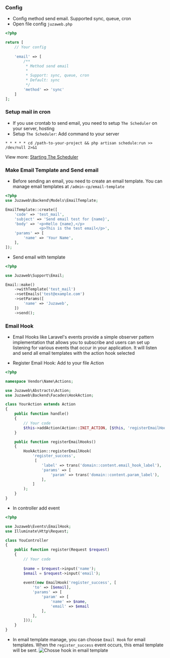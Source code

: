 ### Config
- Config method send email. Supported sync, queue, cron
- Open file config ``juzaweb.php``
```php
<?php

return [
    // Your config
    
    'email' => [
        /**
         * Method send email
         *
         * Support: sync, queue, cron
         * Default: sync
         */
        'method' => 'sync'
    ]
];
```

### Setup mail in cron
- If you use crontab to send email, you need to setup ``The Scheduler`` on your server, hosting
- Setup ``The Scheduler``: Add command to your server
```
* * * * * cd /path-to-your-project && php artisan schedule:run >> /dev/null 2>&1
```
View more: [Starting The Scheduler](https://laravel.com/docs/6.x/scheduling#introduction)

### Make Email Template and Send email
- Before sending an email, you need to create an email template. You can manage email templates at ``/admin-cp/email-template``
```php
<?php
use Juzaweb\Backend\Models\EmailTemplate;

EmailTemplate::create([
    'code' => 'test_mail',
    'subject' => 'Send email test for {name}',
    'body' => '<p>Hello {name},</p>
               <p>This is the test email</p>',
    'params' => [
        'name' => 'Your Name',
    ],
]);
```

- Send email with template
```php
<?php

use Juzaweb\Support\Email;

Email::make()
    ->withTemplate('test_mail')
    ->setEmails('test@example.com')
    ->setParams([
        'name' => 'Juzaweb',
    ])
    ->send();
```

### Email Hook
- Email Hooks like Laravel's events provide a simple observer pattern implementation that allows you to subscribe and users can set up listening for various events that occur in your application. It will listen and send all email templates with the action hook selected

- Register Email Hook: Add to your file Action
```php
<?php

namespace Vendor\Name\Actions;

use Juzaweb\Abstracts\Action;
use Juzaweb\Backend\Facades\HookAction;

class YourAction extends Action
{
    public function handle()
    {
        // Your code
        $this->addAction(Action::INIT_ACTION, [$this, 'registerEmailHooks']);
    }

    public function registerEmailHooks()
    {
        HookAction::registerEmailHook(
            'register_success',
             [
                'label' => trans('domain::content.email_hook_label'),
                'params' => [
                    'param' => trans('domain::content.param_label'),       
                ],
            ]
        );
    }
}    
```

- In controller add event
```php
<?php

use Juzaweb\Events\EmailHook;
use Illuminate\Http\Request;

class YouController
{
    public function register(Request $request)
    {
        // Your code
        
        $name = $request->input('name');
        $email = $request->input('email');
        
        event(new EmailHook('register_success', [
            'to' => [$email],
            'params' => [
                'param' => [
                    'name' => $name,
                    'email' => $email
                ],
            ],
        ]));
    }
}
```

- In email template manage, you can choose ``Email Hook`` for email templates. When the ``register_success`` event occurs, this email template will be sent.
![Chosse hook in email template](https://i.imgur.com/4J38pgW.png)
